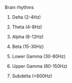 
 Brain rhythms

1. Delta (2-4Hz)

2. Theta (4-8Hz)

3. Alpha (8-12Hz)

4. Beta (15-30Hz)

5. Lower Gamma (30-80Hz)

6. Upper Gamma (80-150Hz)

7. Subdelta (<600Hz)
